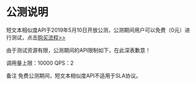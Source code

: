 # 公测说明

短文本相似度API于2019年5月10日开放公测，公测期间用户可以免费（0元）进行测试，点击[购买流程>>](http://neuhub.jd.com/ai/api/nlp/similarity)

由于测试资源有限，公测期间的API限制如下，在此深表歉意！

调用量上限：10000
QPS：2

备注
免费公测期间，短文本相似度API不适用于SLA协议。



